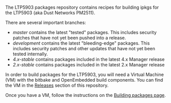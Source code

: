 The LTP5903 packages repository contains recipes for building ipkgs for the
LTP5903 (aka Dust Networks PM2511).

There are several important branches:
- *master* contains the latest "tested" packages. This includes security patches that have not yet been pushed into a release.
- *development* contains the latest "bleeding-edge" packages. This includes security patches and other updates that have not yet been tested internally. 
- *4.x-stable* contains packages included in the latest 4.x Manager release
- *2.x-stable* contains packages included in the latest 2.x Manager release

In order to build packages for the LTP5903, you will need a Virtual Machine
(VM) with the bitbake and OpenEmbedded build components. You can find the VM in the 
[Releases](https://github.com/dustcloud/ltp5903-packages/releases) section of this repository.

Once you have a VM, follow the instructions on the [Building packages
page](https://github.com/dustcloud/ltp5903-packages/wiki/Building-packages).
